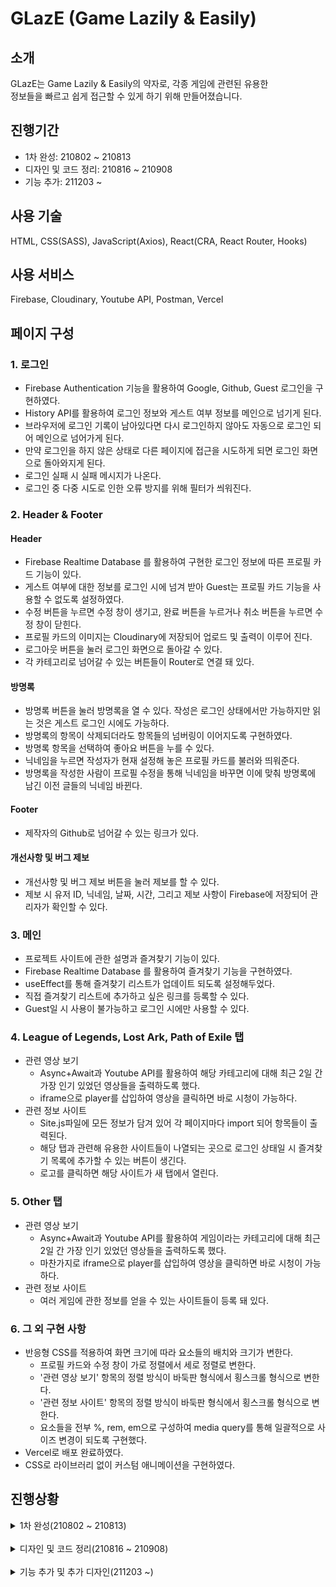 # GLazE (Game Lazily & Easily)

## 소개
GLazE는 Game Lazily & Easily의 약자로, 각종 게임에 관련된 유용한  
정보들을 빠르고 쉽게 접근할 수 있게 하기 위해 만들어졌습니다.

## 진행기간
* 1차 완성: 210802 ~ 210813
* 디자인 및 코드 정리: 210816 ~ 210908
* 기능 추가: 211203 ~

## 사용 기술
HTML, CSS(SASS), JavaScript(Axios), React(CRA, React Router, Hooks)

## 사용 서비스
Firebase, Cloudinary, Youtube API, Postman, Vercel

## 페이지 구성
### 1. 로그인
* Firebase Authentication 기능을 활용하여 Google, Github, Guest 로그인을 구현하였다. 
* History API를 활용하여 로그인 정보와 게스트 여부 정보를 메인으로 넘기게 된다.
* 브라우저에 로그인 기록이 남아있다면 다시 로그인하지 않아도 자동으로 로그인 되어 메인으로 넘어가게 된다.
* 만약 로그인을 하지 않은 상태로 다른 페이지에 접근을 시도하게 되면 로그인 화면으로 돌아와지게 된다.
* 로그인 실패 시 실패 메시지가 나온다.
* 로그인 중 다중 시도로 인한 오류 방지를 위해 필터가 씌워진다.

### 2. Header & Footer

#### Header
* Firebase Realtime Database 를 활용하여 구현한 로그인 정보에 따른 프로필 카드 기능이 있다.
* 게스트 여부에 대한 정보를 로그인 시에 넘겨 받아 Guest는 프로필 카드 기능을 사용할 수 없도록 설정하였다.
* 수정 버튼을 누르면 수정 창이 생기고, 완료 버튼을 누르거나 취소 버튼을 누르면 수정 창이 닫힌다.
* 프로필 카드의 이미지는 Cloudinary에 저장되어 업로드 및 출력이 이루어 진다.
* 로그아웃 버튼을 눌러 로그인 화면으로 돌아갈 수 있다.
* 각 카테고리로 넘어갈 수 있는 버튼들이 Router로 연결 돼 있다.

#### 방명록
* 방명록 버튼을 눌러 방명록을 열 수 있다. 작성은 로그인 상태에서만 가능하지만 읽는 것은 게스트 로그인 시에도 가능하다.
* 방명록의 항목이 삭제되더라도 항목들의 넘버링이 이어지도록 구현하였다.
* 방명록 항목을 선택하여 좋아요 버튼을 누를 수 있다. 
* 닉네임을 누르면 작성자가 현재 설정해 놓은 프로필 카드를 불러와 띄워준다.
* 방명록을 작성한 사람이 프로필 수정을 통해 닉네임을 바꾸면 이에 맞춰 방명록에 남긴 이전 글들의 닉네임 바뀐다.
   
#### Footer
* 제작자의 Github로 넘어갈 수 있는 링크가 있다.

#### 개선사항 및 버그 제보
* 개선사항 및 버그 제보 버튼을 눌러 제보를 할 수 있다.
* 제보 시 유저 ID, 닉네임, 날짜, 시간, 그리고 제보 사항이 Firebase에 저장되어 관리자가 확인할 수 있다.

### 3. 메인
* 프로젝트 사이트에 관한 설명과 즐겨찾기 기능이 있다.
* Firebase Realtime Database 를 활용하여 즐겨찾기 기능을 구현하였다.
* useEffect를 통해 즐겨찾기 리스트가 업데이트 되도록 설정해두었다.
* 직접 즐겨찾기 리스트에 추가하고 싶은 링크를 등록할 수 있다.
* Guest일 시 사용이 불가능하고 로그인 시에만 사용할 수 있다.

### 4. League of Legends, Lost Ark, Path of Exile 탭
* 관련 영상 보기
   * Async+Await과 Youtube API를 활용하여 해당 카테고리에 대해 최근 2일 간 가장 인기 있었던 영상들을 출력하도록 했다.
   * iframe으로 player를 삽입하여 영상을 클릭하면 바로 시청이 가능하다.
* 관련 정보 사이트
   * Site.js파일에 모든 정보가 담겨 있어 각 페이지마다 import 되어 항목들이 출력된다.
   * 해당 탭과 관련해 유용한 사이트들이 나열되는 곳으로 로그인 상태일 시 즐겨찾기 목록에 추가할 수 있는 버튼이 생긴다.
   * 로고를 클릭하면 해당 사이트가 새 탭에서 열린다.

### 5. Other 탭
* 관련 영상 보기
  * Async+Await과 Youtube API를 활용하여 게임이라는 카테고리에 대해 최근 2일 간 가장 인기 있었던 영상들을 출력하도록 했다.
  * 마찬가지로 iframe으로 player를 삽입하여 영상을 클릭하면 바로 시청이 가능하다.
* 관련 정보 사이트
  * 여러 게임에 관한 정보를 얻을 수 있는 사이트들이 등록 돼 있다.

### 6. 그 외 구현 사항
* 반응형 CSS를 적용하여 화면 크기에 따라 요소들의 배치와 크기가 변한다.
   * 프로필 카드와 수정 창이 가로 정렬에서 세로 정렬로 변한다.
   * '관련 영상 보기' 항목의 정렬 방식이 바둑판 형식에서 횡스크롤 형식으로 변한다.
   * '관련 정보 사이트' 항목의 정렬 방식이 바둑판 형식에서 횡스크롤 형식으로 변한다.
   * 요소들을 전부 %, rem, em으로 구성하여 media query를 통해 일괄적으로 사이즈 변경이 되도록 구현했다.
* Vercel로 배포 완료하였다.
* CSS로 라이브러리 없이 커스텀 애니메이션을 구현하였다.

## 진행상황

<details>
<summary>1차 완성(210802 ~ 210813)</summary>
<br />
<details>
<summary>210802</summary>
  
* 웹페이지 제작을 위한 초기세팅
* Youtube API 연결
* Main 페이지 추가
</details>

<details>
<summary>210803</summary>
  
* Authentication을 위한 Firebase 연결  
* LostArk, LOL, POE, ETC 페이지 추가 + 각 페이지에 관련 Youtube 목록 연결  
* Header 업데이트, 배경이미지 추가  
</details>

<details>
<summary>210804</summary>

* Firebase를 통한 Authentication (구글, 깃허브, 게스트) 및 로그아웃 구현  
* History를 활용하여 라우터 간 이동 시에도 로그인 정보가 유지되도록 구현   
* 로그아웃을 하거나 비로그인 상태로 페이지 진입 시도 시 History를 활용하여  
Login화면으로 넘어가도록 구현  
* Header, body, title 업데이트
</details>
 
<details>
<summary>210805</summary>

* 프로필 만들기 기능 구현  
* Firebase를 활용하여 로그인 정보에 따라 프로필 정보가 유지되도록 하고,  
Guest로 로그인 시 프로필 기능 이용 불가하도록 구현  
* History를 활용하여 라우터 간 이동 시에도 프로필 정보가 유지되도록 구현  
* Cloudinary를 활용하여 프로필 이미지 업로드 기능 구현, 프로필 이미지 업로드 중 설정완료 버튼 비활성화  
* 프로필 수정 중 새 프로필 이미지를 업로드 하지 않을 시 이전에 업로드한 프로필로 유지되도록 구현  
</details>
  
<details>
<summary>210806</summary>

* 탭 별로 관련 Youtube 영상이 나열되도록 구현하고 css 적용   
* Youtube 항목 선택 시 Player가 오버레이되어 영상이 재생되도록 구현  
* 자주 사용하는 색상들을 variable화 하여 이를 import 하며 디자인 시작  
</details>

<details>
<summary>210809</summary>

* Header와 프로필 카드 코드 정리 및 작동 버그 수정  
* Header와 프로필 카드 디자인  
* data 폴더 안에 Sites.js를 만들어 각 카테고리와 관련된 사이트들에 대한 정보를 담고,  
map을 통해 각 페이지에 연결, 구현  
* Footer 디자인  
</details>

<details>
<summary>210810</summary>

* 각 페이지에서 사이트를 북마크에 추가하면 Firebase에 저장되도록 구현  
* 저장된 북마크를 Main에서 확인하고 클릭하여 링크로 넘어가거나 삭제할 수 있도록 구현  
* 몇 개의 useEffect에 dependency를 추가하여 불필요한 render가 발생하지 않도록 수정
</details>

<details>
<summary>210811</summary>

* 코드 효율성 개편, Main 내용 추가  
* NeoDGM 폰트 추가, Main 디자인, 페이지 전체적으로 색감 수정 및 디자인  
</details>

<details>
<summary>210812</summary>

* 불필요한 코드 정리  
* 모든 페이지 디자인 개편  
* CSS의 폰트 및 여러 부분에 대해 px을 em 혹은 rem으로 수정 
</details>
  
<details>
<summary>210813</summary>

* Guest로 로그인 시 북마크 기능 이용 불가하도록 구현  
* Guest로 로그인 시 Logout 버튼이 아닌 login 버튼이 나오도록 수정  
* Title을 Info Portal에서 GLazE로 변경  
* Vercel을 통해 사이트 배포 완료  
* 기타 CSS  
</details>

</details>

<br />

<details>
<summary>디자인 및 코드 정리(210816 ~ 210908)</summary>
<br />
<details>
<summary>210816~210823</summary>

* 210816
  * px단위로 작성된 css 대부분을 em으로 수정  
  * 코드 부분 정리
* 210817
  * media query를 활용하여 화면 크기가 작아질 시 정렬 방식 변경  
  * 기타 CSS
* 210818
  * min-width를 제거하고 작은 화면 크기에도 맞게 반응형 웹 업데이트
  * 기타 CSS
* 210819
  * media query breakpoint를 새로 설정
  * 기타 CSS
* 210820
  * 반응형 CSS 추가 적용
  * Header, sitelist css 버그 수정
  * 기타 CSS
* 210823
  * 불필요하게 렌더되는 코드 memo로 개선
  * 북마크를 지워도 새로고침 전까지 사라지지 않던 버그 수정
</details>

<details>
<summary>210824</summary>
  
* 메인페이지에 사용자가 직접 원하는 사이트를 즐겨찾기로 등록할 수 있는 기능 구현
* 즐겨찾기를 추가할 때 firebase에서 id값을 즐겨찾기 항목 갯수에 따라 부여하도록 개편하여
  중복 id를 피하고 다른 항목이 영향을 받지 않도록 수정
* Guest가 사용할 수 있는 기능 추가 제한

</details>

<details>
<summary>210826</summary>
  
* 즐겨찾기 목록 크기 조정, 링크 주소가 나오도록 구현
* 고정 수치를 제외한 모든 px 단위 rem으로 변경
* 여러 작동 시 발생하는 error와 warning 등 해결
* 기타 CSS
</details>

<details>
<summary>210827~210830</summary>

* 210827
  * Header 메뉴 크기 변경
  * 작은 화면에서 이용하기 더 편하게 최적화
* 210830
  * 터치화면 환경에서 북마크 표시가 제대로 작동하도록 수정
</details>

<details>
<summary>210908</summary>
  
* Guest로 로그인 시 북마크 기능이 사용가능하던 현상 수정
* 코드 부분 간결화
* Main의 즐겨찾기 기능 설명 내용 추가
</details>

</details>

<br />

<details>
<summary>기능 추가 및 추가 디자인(211203 ~)</summary>
<br/>
<details>
<summary>211203</summary>
  
* 잘못된 접근 시 alert를 출력하고, 메인화면으로 돌아가도록 구현
* 프로필 이미지를 새 창에서 확인하는 기능 추가
* Guest로 로그인 시 즐겨찾기 사용 불가 하다는 문구 추가
</details>

<details>
<summary>211206</summary>
  
* Footer에 건의사항 및 버그 제보 버튼 추가 및 작업 중
* Modal Component 작업 중
</details>

<details>
<summary>211207</summary>
  
* Modal Component 작업 중
</details>

<details>
<summary>211208</summary>
  
* Modal Component 작업 완료
* 건의사항 및 버그 제보 기능 구현 중
</details>

<details>
<summary>211209</summary>
  
* 건의사항 및 버그 제보 기능 구현 완료
* 게스트로 로그인 시 제보 기능 사용 불가하도록 구현
* Main에 기능 관련하여 설명 추가
</details>

<details>
<summary>211213</summary>
  
* 유튜브 영상 재생 중 리스트에 hover 시 플레이어 크기가 바뀌던 버그 수정
* 로그인 페이지에 로그인 시 사용할 수 있는 추가 기능에 대한 설명 추가
* 기타 CSS
</details>

<details>
<summary>211214</summary>
  
* 건의사항 및 버그 제보 시 모달창이 현재 화면 기준으로 중앙에 뜨고, 스크롤이 불가능하도록 수정
* 기타 CSS
</details>

<details>
<summary>211215~211216</summary>
  
* 방명록 컴포넌트 추가
* 방명록 목록 구현 중
</details>

<details>
<summary>211217</summary>
  
* 방명록 목록 추가
* 방명록 쓰기 기능 추가
* 방명록 읽기 기능 구현 중
</details>

<details>
<summary>211218</summary>
  
* 방명록 기능 추가 완료
* 디자인 
</details>

<details>
<summary>211219~211220</summary>
  
* import 오류로 인한 버그 수정
</details>

<details>
<summary>211221</summary>
  
* 로그인 페이지, 방명록, 유튜브 플레이어, 건의사항 제보 기능 등에 애니메이션 추가
* 로그인 시도 중이나 유튜브 영상 시청 중과 같은 특정 상황에서 오류를 일으킬 만한 상호 작용이 비활성화 되도록 구현
</details>
  
<details>
<summary>211222</summary>
  
* 좋아요 버튼 구현 중
</details>

<details>
<summary>211223</summary>
  
* 방명록 게시글 내에서 좋아요(하트) 누르기 기능 추가
* 방명록 게시글 내에서 닉네임 클릭 시 작성자의 프로필 카드가 보이도록 구현
* 기타 CSS 및 애니메이션 추가
</details>
   
<details>
<summary>211224</summary>
  
* 유튜브 영상에 커서를 올려 놓으면 전체 제목이 표시되는 것과 같은 추가 설명들을 여러 요소에 추가
* 기타 CSS
</details>
   
<details>
<summary>211227</summary>
  
* 프로필 사진에 이미지 파일 외에 업로드가 되던 버그 수정
* 프로필 에디터 디자인 수정
</details>
   
<details>
<summary>211228</summary>
  
* 신규 사용자가 로그인할 시 기본 프로필이 생성되도록 구현
* 프로필 초기화 기능 추가
</details>
  
<details>
<summary>211229~211230</summary>
  
* ESC 키로 방명록과 건의사항 및 버그 제보 창 닫는 기능 구현
* 버그 수정

</details>
   
<details>
<summary>211231</summary>
  
* 쪽지함 기능 구현을 위한 컴포넌트 추가
* 쪽지함 기능 구현 중

</details>

</details>
